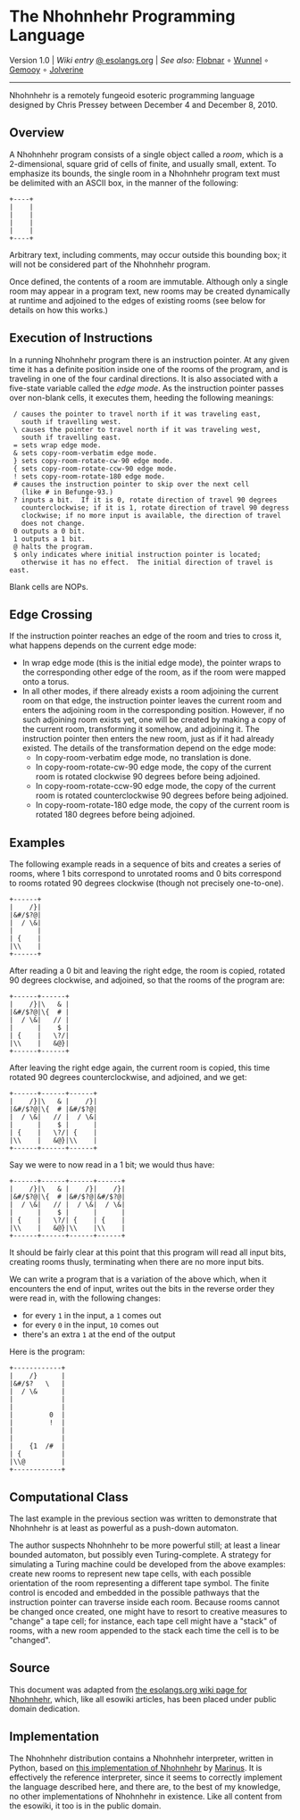 The Nhohnhehr Programming Language
==================================

Version 1.0
| _Wiki entry_ [@ esolangs.org](https://esolangs.org/wiki/Nhohnhehr)
| _See also:_ [Flobnar](https://codeberg.org/catseye/Flobnar#flobnar)
∘ [Wunnel](https://codeberg.org/catseye/Wunnel#wunnel)
∘ [Gemooy](https://codeberg.org/catseye/Gemooy#gemooy)
∘ [Jolverine](https://codeberg.org/catseye/Jolverine#jolverine)

- - - -

Nhohnhehr is a remotely fungeoid esoteric programming language designed
by Chris Pressey between December 4 and December 8, 2010.

Overview
--------

A Nhohnhehr program consists of a single object called a *room*, which
is a 2-dimensional, square grid of cells of finite, and usually small,
extent. To emphasize its bounds, the single room in a Nhohnhehr program
text must be delimited with an ASCII box, in the manner of the
following:

    +----+
    |    |
    |    |
    |    |
    |    |
    +----+

Arbitrary text, including comments, may occur outside this bounding box;
it will not be considered part of the Nhohnhehr program.

Once defined, the contents of a room are immutable. Although only a
single room may appear in a program text, new rooms may be created
dynamically at runtime and adjoined to the edges of existing rooms (see
below for details on how this works.)

Execution of Instructions
-------------------------

In a running Nhohnhehr program there is an instruction pointer. At any
given time it has a definite position inside one of the rooms of the
program, and is traveling in one of the four cardinal directions. It is
also associated with a five-state variable called the *edge mode*. As
the instruction pointer passes over non-blank cells, it executes them,
heeding the following meanings:

     / causes the pointer to travel north if it was traveling east,
       south if travelling west.
     \ causes the pointer to travel north if it was traveling west,
       south if travelling east.
     = sets wrap edge mode.
     & sets copy-room-verbatim edge mode.
     } sets copy-room-rotate-cw-90 edge mode.
     { sets copy-room-rotate-ccw-90 edge mode.
     ! sets copy-room-rotate-180 edge mode.
     # causes the instruction pointer to skip over the next cell
       (like # in Befunge-93.)
     ? inputs a bit.  If it is 0, rotate direction of travel 90 degrees
       counterclockwise; if it is 1, rotate direction of travel 90 degress
       clockwise; if no more input is available, the direction of travel
       does not change.
     0 outputs a 0 bit.
     1 outputs a 1 bit.
     @ halts the program.
     $ only indicates where initial instruction pointer is located;
       otherwise it has no effect.  The initial direction of travel is east.

Blank cells are NOPs.

Edge Crossing
-------------

If the instruction pointer reaches an edge of the room and tries to
cross it, what happens depends on the current edge mode:

-   In wrap edge mode (this is the initial edge mode), the pointer wraps
    to the corresponding other edge of the room, as if the room were
    mapped onto a torus.
-   In all other modes, if there already exists a room adjoining the
    current room on that edge, the instruction pointer leaves the
    current room and enters the adjoining room in the corresponding
    position. However, if no such adjoining room exists yet, one will be
    created by making a copy of the current room, transforming it
    somehow, and adjoining it. The instruction pointer then enters the
    new room, just as if it had already existed. The details of the
    transformation depend on the edge mode:
    -   In copy-room-verbatim edge mode, no translation is done.
    -   In copy-room-rotate-cw-90 edge mode, the copy of the current
        room is rotated clockwise 90 degrees before being adjoined.
    -   In copy-room-rotate-ccw-90 edge mode, the copy of the current
        room is rotated counterclockwise 90 degrees before being
        adjoined.
    -   In copy-room-rotate-180 edge mode, the copy of the current room
        is rotated 180 degrees before being adjoined.

Examples
--------

The following example reads in a sequence of bits and creates a series
of rooms, where 1 bits correspond to unrotated rooms and 0 bits
correspond to rooms rotated 90 degrees clockwise (though not precisely
one-to-one).

    +------+
    |    /}|
    |&#/$?@|
    |  / \&|
    |      |
    | {    |
    |\\    |
    +------+

After reading a 0 bit and leaving the right edge, the room is copied,
rotated 90 degrees clockwise, and adjoined, so that the rooms of the
program are:

    +------+------+
    |    /}|\   & |
    |&#/$?@|\{  # |
    |  / \&|   // |
    |      |    $ |
    | {    |   \?/|
    |\\    |   &@}|
    +------+------+

After leaving the right edge again, the current room is copied, this
time rotated 90 degrees counterclockwise, and adjoined, and we get:

    +------+------+------+
    |    /}|\   & |    /}|
    |&#/$?@|\{  # |&#/$?@|
    |  / \&|   // |  / \&|
    |      |    $ |      |
    | {    |   \?/| {    |
    |\\    |   &@}|\\    |
    +------+------+------+

Say we were to now read in a 1 bit; we would thus have:

    +------+------+------+------+
    |    /}|\   & |    /}|    /}|
    |&#/$?@|\{  # |&#/$?@|&#/$?@|
    |  / \&|   // |  / \&|  / \&|
    |      |    $ |      |      |
    | {    |   \?/| {    | {    |
    |\\    |   &@}|\\    |\\    |
    +------+------+------+------+

It should be fairly clear at this point that this program will read all
input bits, creating rooms thusly, terminating when there are no more
input bits.

We can write a program that is a variation of the above which, when it
encounters the end of input, writes out the bits in the reverse order
they were read in, with the following changes:

* for every `1` in the input, a `1` comes out
* for every `0` in the input, `10` comes out
* there's an extra `1` at the end of the output

Here is the program:

    +------------+
    |    /}      |
    |&#/$?   \   |
    |  / \&      |
    |            |
    |            |
    |         0  |
    |         !  |
    |            |
    |            |
    |    {1  /#  |
    | {          |
    |\\@         |
    +------------+

Computational Class
-------------------

The last example in the previous section was written to demonstrate that
Nhohnhehr is at least as powerful as a push-down automaton.

The author suspects Nhohnhehr to be more powerful still; at least a
linear bounded automaton, but possibly even Turing-complete. A strategy
for simulating a Turing machine could be developed from the above
examples: create new rooms to represent new tape cells, with each
possible orientation of the room representing a different tape symbol.
The finite control is encoded and embedded in the possible pathways that
the instruction pointer can traverse inside each room. Because rooms
cannot be changed once created, one might have to resort to creative
measures to "change" a tape cell; for instance, each tape cell might
have a "stack" of rooms, with a new room appended to the stack each time
the cell is to be "changed".

Source
------

This document was adapted from [the esolangs.org wiki page for
Nhohnhehr](http://www.esolangs.org/wiki/Nhohnhehr), which, like all
esowiki articles, has been placed under public domain dedication.

Implementation
--------------

The Nhohnhehr distribution contains a Nhohnhehr interpreter, written
in Python, based on [this implementation of
Nhohnhehr](http://esolangs.org/wiki/User:Marinus/Nhohnhehr_interpreter)
by [Marinus](http://www.esolangs.org/wiki/User:Marinus).  It
is effectively the reference interpreter, since it seems to correctly
implement the language described here, and there are, to the best of
my knowledge, no other implementations of Nhohnhehr in existence.
Like all content from the esowiki, it too is in the public domain.
